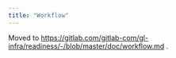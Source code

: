 ```yaml
---
title: "Workflow"
---
```


Moved to https://gitlab.com/gitlab-com/gl-infra/readiness/-/blob/master/doc/workflow.md .
